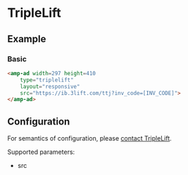 <!---
Copyright 2016 The AMP HTML Authors. All Rights Reserved.

Licensed under the Apache License, Version 2.0 (the "License");
you may not use this file except in compliance with the License.
You may obtain a copy of the License at

      http://www.apache.org/licenses/LICENSE-2.0

Unless required by applicable law or agreed to in writing, software
distributed under the License is distributed on an "AS-IS" BASIS,
WITHOUT WARRANTIES OR CONDITIONS OF ANY KIND, either express or implied.
See the License for the specific language governing permissions and
limitations under the License.
-->

# TripleLift

## Example

### Basic

```html
<amp-ad width=297 height=410
    type="triplelift"
    layout="responsive"
    src="https://ib.3lift.com/ttj?inv_code=[INV_CODE]">
</amp-ad>
```

## Configuration

For semantics of configuration, please [contact TripleLift](http://triplelift.com).

Supported parameters:

- src
